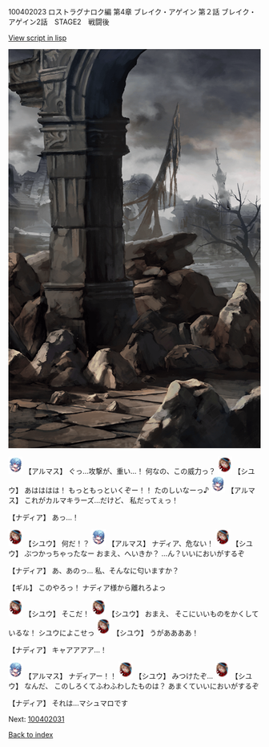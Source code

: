 100402023 ロストラグナロク編 第4章 ブレイク・アゲイン 第２話 ブレイク・アゲイン2話　STAGE2　戦闘後

[View script in lisp](../scripts/100402023.txt)

![201_border.png](../images/backgrounds/201_border.png)

<img src="../images/units/3103811.png" alt="3103811.png" height="34"/>
【アルマス】
ぐっ…攻撃が、重い…！
何なの、この威力っ？

<img src="../images/units/3201911.png" alt="3201911.png" height="34"/>
【シユウ】
あはははは！
もっともっといくぞー！！
たのしいなーっ♪

<img src="../images/units/3103811.png" alt="3103811.png" height="34"/>
【アルマス】
これがカルマキラーズ…だけど、
私だってぇっ！

【ナディア】
あっ…！

<img src="../images/units/3201911.png" alt="3201911.png" height="34"/>
【シユウ】
何だ！？

<img src="../images/units/3103811.png" alt="3103811.png" height="34"/>
【アルマス】
ナディア、危ない！

<img src="../images/units/3201911.png" alt="3201911.png" height="34"/>
【シユウ】
ぶつかっちゃったなー
おまえ、へいきか？
…ん？いいにおいがするぞ

【ナディア】
あ、あのっ…
私、そんなに匂いますか？

【ギル】
このやろっ！
ナディア様から離れろよっ

<img src="../images/units/3201911.png" alt="3201911.png" height="34"/>
【シユウ】
そこだ！

<img src="../images/units/3201911.png" alt="3201911.png" height="34"/>
【シユウ】
おまえ、
そこにいいものをかくしているな！
シユウによこせっ

<img src="../images/units/3201911.png" alt="3201911.png" height="34"/>
【シユウ】
うがああああ！

【ナディア】
キャアアアア…！

<img src="../images/units/3103811.png" alt="3103811.png" height="34"/>
【アルマス】
ナディアー！！

<img src="../images/units/3201911.png" alt="3201911.png" height="34"/>
【シユウ】
みつけたぞ…

<img src="../images/units/3201911.png" alt="3201911.png" height="34"/>
【シユウ】
なんだ、
このしろくてふわふわしたものは？
あまくていいにおいがするぞ

【ナディア】
それは…マシュマロです


Next: [100402031](100402031.md)

[Back to index](index.md)
